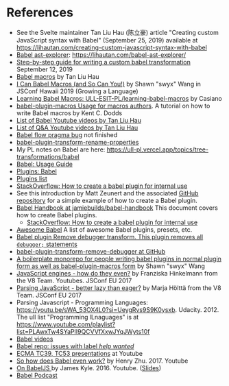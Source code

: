 # References

* See the Svelte maintainer Tan Liu Hau (陈立豪) article "Creating custom JavaScript syntax with Babel" (September 25, 2019) available at https://lihautan.com/creating-custom-javascript-syntax-with-babel
* [Babel ast-explorer](https://github.com/tanhauhau/babel-ast-explorer): https://lihautan.com/babel-ast-explorer/
* [Step-by-step guide for writing a custom babel transformation](https://lihautan.com/step-by-step-guide-for-writing-a-babel-transformation) September 12, 2019
* [Babel macros](https://lihautan.com/babel-macros) by Tan Liu Hau 
* [I Can Babel Macros (and So Can You!)](https://youtu.be/1WNT5RCENfo?si=ridYavUIQce8zVSe) by Shawn "swyx" Wang in JSConf Hawaii 2019 (Growing a Language)
* [Learning Babel Macros: ULL-ESIT-PL/learning-babel-macros](https://github.com/ULL-ESIT-PL/learning-babel-macros/tree/main) by Casiano
* [babel-plugin-macros Usage for macros authors](https://github.com/kentcdodds/babel-plugin-macros/blob/main/other/docs/author.md). A tutorial on how to write Babel macros by Kent C. Dodds
* [List of Babel Youtube videos by Tan Liu Hau](https://www.youtube.com/@lihautan/search?query=babel)
* [List of Q&A Youtube videos by Tan Liu Hau](https://www.youtube.com/@lihautan/search?query=Q%26A%20)
* [Babel flow pragma bug](https://lihautan.com/notes/babel-flow-pragma-bug) not finished
* [babel-plugin-transform-rename-properties](https://github.com/tanhauhau/babel-plugin-transform-rename-properties)
* My PL notes on Babel are here: https://ull-pl.vercel.app/topics/tree-transformations/babel
* [Babel: Usage Guide](https://babeljs.io/docs/usage)
* [Plugins: Babel](https://babeljs.io/docs/plugins)
* [Plugins list](https://babeljs.io/docs/plugins-list)
* [StackOverflow: How to create a babel plugin for internal use](https://stackoverflow.com/questions/53639450/how-to-create-a-babel-plugin-for-internal-use)
* See this introduction by Matt Zeunert and the associated [GitHub repository](https://github.com/mattzeunert/babel-plugin-demo) for a simple example of how to create a Babel plugin.
* [Babel Handbook at jamiebuilds/babel-handbook](https://github.com/jamiebuilds/babel-handbook/blob/master/translations/en/plugin-handbook.md) This document covers how to create Babel plugins.
  * [StackOverflow: How to create a babel plugin for internal use](https://stackoverflow.com/questions/53639450/how-to-create-a-babel-plugin-for-internal-use)
* [Awesome Babel](https://github.com/babel/awesome-babel) A list of awesome Babel plugins, presets, etc.
* [Babel plugin Remove debugger transform. This plugin removes all `debugger;` statements](https://github.com/babel/minify/tree/master/packages/babel-plugin-transform-remove-debugger)
* [babel-plugin-transform-remove-debugger at GitHub](https://github.com/babel/minify/tree/a24dd066f16db5a7d5ab13c2af65e767347ef550/packages/babel-plugin-transform-remove-debugger)
* [A boilerplate monorepo for people writing babel plugins in normal plugin form as well as babel-plugin-macros form](https://github.com/swyxio/babel-plugin-macro-boilerplate) by Shawn "swyx" Wang
* [JavaScript engines - how do they even?](https://youtu.be/p-iiEDtpy6I?si=TfGRu4ceTsb3ECHB) by Franziska Hinkelmann from the V8 Team. Youtubes. JSConf EU 2017
* [Parsing JavaScript - better lazy than eager?](https://youtu.be/Fg7niTmNNLg?si=KQt2HhxbacmlW0kq) by Marja Hölttä from the V8 Team. JSConf EU 2017
* Parsing Javascript - Programming Languages: https://youtu.be/sWA_53OX4L0?si=UeygRvs9S9K0ysxb. Udacity. 2012. 
  The ull list "Programming lLnaguages" is at https://www.youtube.com/playlist?list=PLAwxTw4SYaPlI9QCVVfXxwJYqJWyts10f
* [Babel videos](https://babeljs.io/videos)
* [Babel repo: issues with label *help wanted*](https://github.com/babel/babel/labels/help%20wanted)
* [ECMA TC39, TC53 presentations](https://youtube.com/playlist?list=PLzDw4TTug5O3vIAd4IR1Gp5t_46co_dv9&si=R-rjgT_IARxta7zf) at Youtube
* [So how does Babel even work?](https://youtu.be/fntd0sPMOtQ?si=WYsOxh3dAUKzxd7Y) by Henry Zhu. 2017. Youtube
* [On BabelJS ](https://youtu.be/m-HjKwyQoQg?si=u6oFpIOZ4dc4C7RK) by James Kyle. 2016. Youtube. ([Slides](https://es.slideshare.net/slideshow/babeljs-james-kyle-at-modern-web-ui/57705487#1))
* [Babel Podcast](https://podcast.babeljs.io/)
